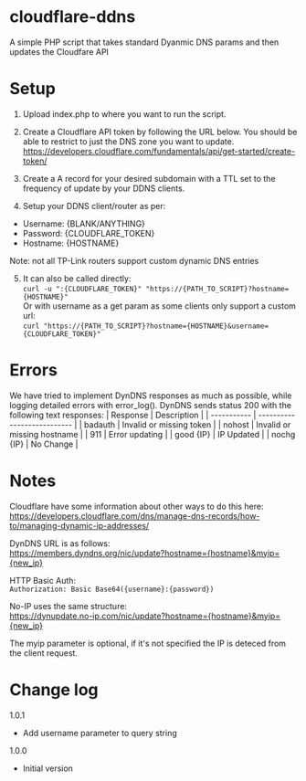 # cloudflare-ddns
A simple PHP script that takes standard Dyanmic DNS params and then updates the Cloudfare API

# Setup
1. Upload index.php to where you want to run the script.

2. Create a Cloudflare API token by following the URL below. You should be able to restrict to  just the DNS zone you want to update.  
https://developers.cloudflare.com/fundamentals/api/get-started/create-token/

3. Create a A record for your desired subdomain with a TTL set to the frequency of update by your DDNS clients.

4. Setup your DDNS client/router as per:
- Username: {BLANK/ANYTHING}
- Password: {CLOUDFLARE_TOKEN}
- Hostname: {HOSTNAME}

Note: not all TP-Link routers support custom dynamic DNS entries

5. It can also be called directly:  
`curl -u ":{CLOUDFLARE_TOKEN}" "https://{PATH_TO_SCRIPT}?hostname={HOSTNAME}"`  
Or with username as a get param as some clients only support a custom url:  
`curl "https://{PATH_TO_SCRIPT}?hostname={HOSTNAME}&username={CLOUDFLARE_TOKEN}"`

# Errors
We have tried to implement DynDNS responses as much as possible, while logging detailed errors with error_log(). DynDNS sends status 200 with the following text responses:
| Response    | Description                 |
| ----------- | --------------------------- |
| badauth     | Invalid or missing token    |
| nohost      | Invalid or missing hostname |
| 911         | Error updating              |
| good {IP}   | IP Updated                  |
| nochg {IP}  | No Change                   |

# Notes
Cloudflare have some information about other ways to do this here:  
https://developers.cloudflare.com/dns/manage-dns-records/how-to/managing-dynamic-ip-addresses/

DynDNS URL is as follows:  
https://members.dyndns.org/nic/update?hostname={hostname}&myip={new_ip}

HTTP Basic Auth:  
`Authorization: Basic Base64({username}:{password})`

No-IP uses the same structure:  
https://dynupdate.no-ip.com/nic/update?hostname={hostname}&myip={new_ip}

The myip parameter is optional, if it's not specified the IP is deteced from the client request.

# Change log
1.0.1
- Add username parameter to query string

1.0.0
- Initial version